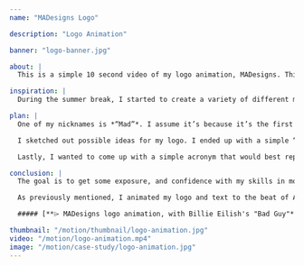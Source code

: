 ```yaml
---
name: "MADesigns Logo"

description: "Logo Animation"

banner: "logo-banner.jpg"

about: |
  This is a simple 10 second video of my logo animation, MADesigns. This took a full day to plan and complete in After Effects. I wanted to make the animation simple, yet fun, as every movement matches to the beat to Alan Walker's catch hit song, "**Faded**".

inspiration: |
  During the summer break, I started to create a variety of different motion graphics pieces that I could include in my portfolio. I got bored and decided to start branding myself. Before I start to brand myself, I knew I needed a logo. This is where the planning begins...

plan: |
  One of my nicknames is *“Mad”*. I assume it’s because it’s the first three letters of my name, Madelaine, and one syllable less than my common nickname “Mad-die”. Family members also tease that I’m more creative when I’m in an angry mood, as I take out all of my frustrations on pencil and paper. With that said, I thought it would be fitting to combine **MAD** with **Designs**, as I am passionate about what I do.

  I sketched out possible ideas for my logo. I ended up with a simple “M” and “D” design. However, when the M and D are put together, the letter A forms in between them as I extended the top of the letter D. Now, we have the letters M, A, and D for the logo.

  Lastly, I wanted to come up with a simple acronym that would best represent me as a designer for the three letters. I concluded that my designs are **Memorable** and **Accessible Designs**.

conclusion: |
  The goal is to get some exposure, and confidence with my skills in motion graphics. I’ve received great feedback from curious viewers on some of videos, which pushed me to do even better for the next upload. I added this logo animation to my home on my YouTube channel, where I upload my best motion graphic pieces. When curious viewers go to my page, this logo animation automatically plays. This video welcomes viewers with a catchy beat. They get to know about me and why I upload videos in just 10 seconds.

  As previously mentioned, I animated my logo and text to the beat of Alan Walker’s hit song, **Faded**. To view my other logo animation with Billie Eilish’s song “Bad Guy”, please click on the link below:

  ##### [**⌲ MADesigns logo animation, with Billie Eilish's "Bad Guy"**](https://www.youtube.com/watch?v=KqYu03oeRDM)

thumbnail: "/motion/thumbnail/logo-animation.jpg"
video: "/motion/logo-animation.mp4"
image: "/motion/case-study/logo-animation.jpg"
---
```

